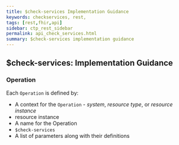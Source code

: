 ```yaml
---
title: $check-services Implementation Guidance
keywords: checkservices, rest,
tags: [rest,fhir,api]
sidebar: ctp_rest_sidebar
permalink: api_check_services.html
summary: $check-services implementation guidance 
---
```



## $check-services: Implementation Guidance ##
### Operation ###
Each `Operation` is defined by:
-   A context for the `Operation` -  _system_,  _resource type_, or  _resource instance_
-   resource instance 
-   A name for the Operation
-   `$check-services`    
-   A list of parameters along with their definitions


<!--stackedit_data:
eyJoaXN0b3J5IjpbLTEwMzM1NzA1ODFdfQ==
-->